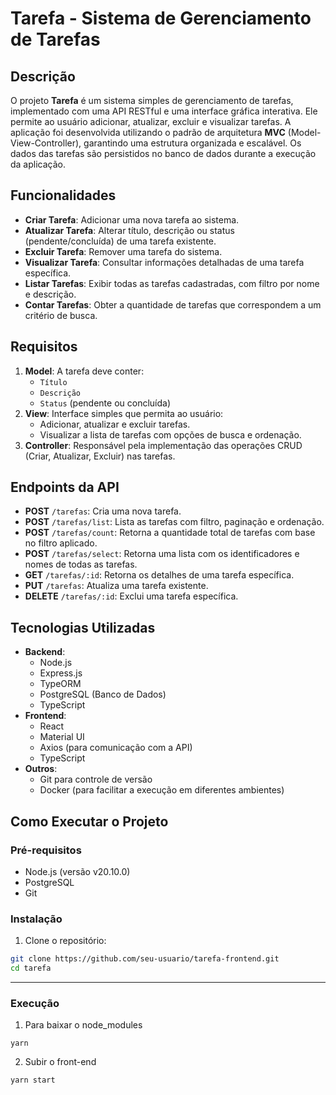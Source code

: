 # Tarefa - Sistema de Gerenciamento de Tarefas

## Descrição

O projeto **Tarefa** é um sistema simples de gerenciamento de tarefas, implementado com uma API RESTful e uma interface gráfica interativa. Ele permite ao usuário adicionar, atualizar, excluir e visualizar tarefas. A aplicação foi desenvolvida utilizando o padrão de arquitetura **MVC** (Model-View-Controller), garantindo uma estrutura organizada e escalável. Os dados das tarefas são persistidos no banco de dados durante a execução da aplicação.

## Funcionalidades

- **Criar Tarefa**: Adicionar uma nova tarefa ao sistema.
- **Atualizar Tarefa**: Alterar título, descrição ou status (pendente/concluída) de uma tarefa existente.
- **Excluir Tarefa**: Remover uma tarefa do sistema.
- **Visualizar Tarefa**: Consultar informações detalhadas de uma tarefa específica.
- **Listar Tarefas**: Exibir todas as tarefas cadastradas, com filtro por nome e descrição.
- **Contar Tarefas**: Obter a quantidade de tarefas que correspondem a um critério de busca.

## Requisitos

1. **Model**: A tarefa deve conter:
   - `Título`
   - `Descrição`
   - `Status` (pendente ou concluída)
2. **View**: Interface simples que permita ao usuário:
   - Adicionar, atualizar e excluir tarefas.
   - Visualizar a lista de tarefas com opções de busca e ordenação.
3. **Controller**: Responsável pela implementação das operações CRUD (Criar, Atualizar, Excluir) nas tarefas.

## Endpoints da API

- **POST** `/tarefas`: Cria uma nova tarefa.
- **POST** `/tarefas/list`: Lista as tarefas com filtro, paginação e ordenação.
- **POST** `/tarefas/count`: Retorna a quantidade total de tarefas com base no filtro aplicado.
- **POST** `/tarefas/select`: Retorna uma lista com os identificadores e nomes de todas as tarefas.
- **GET** `/tarefas/:id`: Retorna os detalhes de uma tarefa específica.
- **PUT** `/tarefas`: Atualiza uma tarefa existente.
- **DELETE** `/tarefas/:id`: Exclui uma tarefa específica.


## Tecnologias Utilizadas

- **Backend**:
  - Node.js
  - Express.js
  - TypeORM
  - PostgreSQL (Banco de Dados)
  - TypeScript
- **Frontend**:
  - React
  - Material UI
  - Axios (para comunicação com a API)
  - TypeScript
- **Outros**:
  - Git para controle de versão
  - Docker (para facilitar a execução em diferentes ambientes)

## Como Executar o Projeto

### Pré-requisitos

- Node.js (versão v20.10.0)
- PostgreSQL
- Git

### Instalação 

1. Clone o repositório:

```bash
git clone https://github.com/seu-usuario/tarefa-frontend.git
cd tarefa
```
--------------
### Execução
1. Para baixar o node_modules
```
yarn
```
2. Subir o front-end
```
yarn start
```



